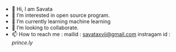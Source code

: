 - 👋 Hi, I am Savata 
- 👀 I’m interested in open source program.
- 🌱 I’m currently learning machine learning
- 💞️ I’m looking to collaborate.
- 📫 How to reach me : mailid : savataxvii@gmail.com
                       instragam id : _prince.ly_

<!---
Savataxviii/Savataxviii is a ✨ special ✨ repository because its `README.md` (this file) appears on your GitHub profile.
You can click the Preview link to take a look at your changes.
--->
